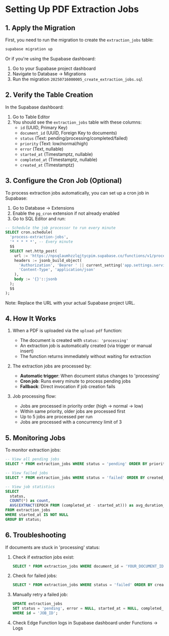 # Setting Up PDF Extraction Jobs

## 1. Apply the Migration

First, you need to run the migration to create the `extraction_jobs` table:

```bash
supabase migration up
```

Or if you're using the Supabase dashboard:

1. Go to your Supabase project dashboard
2. Navigate to Database → Migrations
3. Run the migration `20250716000005_create_extraction_jobs.sql`

## 2. Verify the Table Creation

In the Supabase dashboard:
1. Go to Table Editor
2. You should see the `extraction_jobs` table with these columns:
   - `id` (UUID, Primary Key)
   - `document_id` (UUID, Foreign Key to documents)
   - `status` (Text: pending/processing/completed/failed)
   - `priority` (Text: low/normal/high)
   - `error` (Text, nullable)
   - `started_at` (Timestamptz, nullable)
   - `completed_at` (Timestamptz, nullable)
   - `created_at` (Timestamptz)

## 3. Configure the Cron Job (Optional)

To process extraction jobs automatically, you can set up a cron job in Supabase:

1. Go to Database → Extensions
2. Enable the `pg_cron` extension if not already enabled
3. Go to SQL Editor and run:

```sql
-- Schedule the job processor to run every minute
SELECT cron.schedule(
  'process-extraction-jobs',
  '* * * * *', -- Every minute
  $$
  SELECT net.http_post(
    url := 'https://npsqlaumhzzlqjtycpim.supabase.co/functions/v1/process-extraction-jobs',
    headers := jsonb_build_object(
      'Authorization', 'Bearer ' || current_setting('app.settings.service_role_key'),
      'Content-Type', 'application/json'
    ),
    body := '{}'::jsonb
  );
  $$
);
```

Note: Replace the URL with your actual Supabase project URL.

## 4. How It Works

1. When a PDF is uploaded via the `upload-pdf` function:
   - The document is created with `status: 'processing'`
   - An extraction job is automatically created (via trigger or manual insert)
   - The function returns immediately without waiting for extraction

2. The extraction jobs are processed by:
   - **Automatic trigger**: When document status changes to 'processing'
   - **Cron job**: Runs every minute to process pending jobs
   - **Fallback**: Direct invocation if job creation fails

3. Job processing flow:
   - Jobs are processed in priority order (high → normal → low)
   - Within same priority, older jobs are processed first
   - Up to 5 jobs are processed per run
   - Jobs are processed with a concurrency limit of 3

## 5. Monitoring Jobs

To monitor extraction jobs:

```sql
-- View all pending jobs
SELECT * FROM extraction_jobs WHERE status = 'pending' ORDER BY priority DESC, created_at;

-- View failed jobs
SELECT * FROM extraction_jobs WHERE status = 'failed' ORDER BY created_at DESC;

-- View job statistics
SELECT 
  status, 
  COUNT(*) as count,
  AVG(EXTRACT(EPOCH FROM (completed_at - started_at))) as avg_duration_seconds
FROM extraction_jobs
WHERE started_at IS NOT NULL
GROUP BY status;
```

## 6. Troubleshooting

If documents are stuck in 'processing' status:

1. Check if extraction jobs exist:
   ```sql
   SELECT * FROM extraction_jobs WHERE document_id = 'YOUR_DOCUMENT_ID';
   ```

2. Check for failed jobs:
   ```sql
   SELECT * FROM extraction_jobs WHERE status = 'failed' ORDER BY created_at DESC LIMIT 10;
   ```

3. Manually retry a failed job:
   ```sql
   UPDATE extraction_jobs 
   SET status = 'pending', error = NULL, started_at = NULL, completed_at = NULL
   WHERE id = 'JOB_ID';
   ```

4. Check Edge Function logs in Supabase dashboard under Functions → Logs